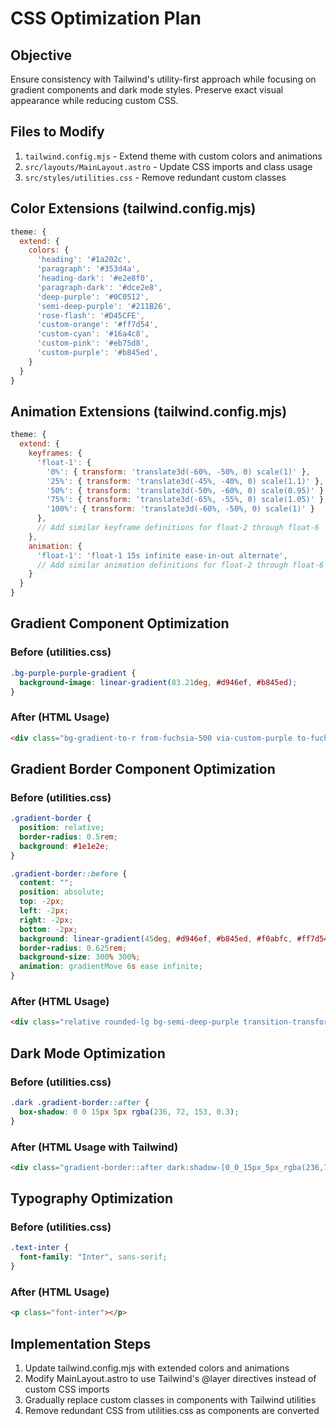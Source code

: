 # CSS Optimization Plan

## Objective
Ensure consistency with Tailwind's utility-first approach while focusing on gradient components and dark mode styles. Preserve exact visual appearance while reducing custom CSS.

## Files to Modify
1. `tailwind.config.mjs` - Extend theme with custom colors and animations
2. `src/layouts/MainLayout.astro` - Update CSS imports and class usage
3. `src/styles/utilities.css` - Remove redundant custom classes

## Color Extensions (tailwind.config.mjs)
```js
theme: {
  extend: {
    colors: {
      'heading': '#1a202c',
      'paragraph': '#353d4a',
      'heading-dark': '#e2e8f0',
      'paragraph-dark': '#dce2e8',
      'deep-purple': '#0C0512',
      'semi-deep-purple': '#211B26',
      'rose-flash': '#D45CFE',
      'custom-orange': '#ff7d54',
      'custom-cyan': '#16a4c8',
      'custom-pink': '#eb75d8',
      'custom-purple': '#b845ed',
    }
  }
}
```

## Animation Extensions (tailwind.config.mjs)
```js
theme: {
  extend: {
    keyframes: {
      'float-1': { 
        '0%': { transform: 'translate3d(-60%, -50%, 0) scale(1)' },
        '25%': { transform: 'translate3d(-45%, -40%, 0) scale(1.1)' },
        '50%': { transform: 'translate3d(-50%, -60%, 0) scale(0.95)' },
        '75%': { transform: 'translate3d(-65%, -55%, 0) scale(1.05)' },
        '100%': { transform: 'translate3d(-60%, -50%, 0) scale(1)' }
      },
      // Add similar keyframe definitions for float-2 through float-6
    },
    animation: {
      'float-1': 'float-1 15s infinite ease-in-out alternate',
      // Add similar animation definitions for float-2 through float-6
    }
  }
}
```

## Gradient Component Optimization

### Before (utilities.css)
```css
.bg-purple-purple-gradient {
  background-image: linear-gradient(83.21deg, #d946ef, #b845ed);
}
```

### After (HTML Usage)
```html
<div class="bg-gradient-to-r from-fuchsia-500 via-custom-purple to-fuchsia-300"></div>
```

## Gradient Border Component Optimization

### Before (utilities.css)
```css
.gradient-border {
  position: relative;
  border-radius: 0.5rem;
  background: #1e1e2e;
}

.gradient-border::before {
  content: "";
  position: absolute;
  top: -2px;
  left: -2px;
  right: -2px;
  bottom: -2px;
  background: linear-gradient(45deg, #d946ef, #b845ed, #f0abfc, #ff7d54, #16a4c8, #eb75d8);
  border-radius: 0.625rem;
  background-size: 300% 300%;
  animation: gradientMove 6s ease infinite;
}
```

### After (HTML Usage)
```html
<div class="relative rounded-lg bg-semi-deep-purple transition-transform duration-300 before:absolute before:inset-[-2px] before:rounded-[0.625rem] before:bg-gradient-to-r before:from-fuchsia-500 before:via-custom-purple before:to-fuchsia-300 before:bg-[300%_300%] before:animate-gradientMove before:content-['']"></div>
```

## Dark Mode Optimization

### Before (utilities.css)
```css
.dark .gradient-border::after {
  box-shadow: 0 0 15px 5px rgba(236, 72, 153, 0.3);
}
```

### After (HTML Usage with Tailwind)
```html
<div class="gradient-border::after dark:shadow-[0_0_15px_5px_rgba(236,72,153,0.3)]"></div>
```

## Typography Optimization

### Before (utilities.css)
```css
.text-inter {
  font-family: "Inter", sans-serif;
}
```

### After (HTML Usage)
```html
<p class="font-inter"></p>
```

## Implementation Steps
1. Update tailwind.config.mjs with extended colors and animations
2. Modify MainLayout.astro to use Tailwind's @layer directives instead of custom CSS imports
3. Gradually replace custom classes in components with Tailwind utilities
4. Remove redundant CSS from utilities.css as components are converted